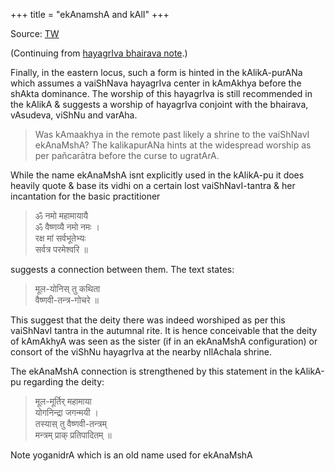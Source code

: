 +++
title = "ekAnamshA and kAlI"
+++

Source: [TW](https://twitter.com/blog_supplement/status/1511908631150743553)


(Continuing from [hayagrIva bhairava note](/devaH/AryaH/hindukaH/viShNuH/meta/MT_lekhAH/hayagrIva-bhairava/).)

Finally, in the eastern locus, such a form is hinted in the kAlikA-purANa which assumes a vaiShNava hayagrIva center in kAmAkhya before the shAkta dominance. The worship of this hayagrIva is still recommended in the kAlikA & suggests a worship of hayagrIva conjoint with the bhairava, vAsudeva, viShNu and varAha.

> Was kAmaakhya in the remote past likely a shrine to the vaiShNavI ekAnaMshA? The kalikapurANa hints at the widespread worship as per pañcarātra  before the curse to ugratArA.

While the name ekAnaMshA isnt explicitly used in the kAlikA-pu it does heavily quote & base its vidhi on a certain lost vaiShNavI-tantra & her incantation for the basic practitioner

> ॐ नमो महामायायै  
ॐ वैष्णव्यै नमो नमः ।  
रक्ष मां सर्वभूतेभ्यः  
सर्वत्र परमेश्वरि ॥

suggests a connection between them. The text states: 

> मूल-योनिस् तु कथिता  
वैष्णवी-तन्त्र-गोचरे ॥

This suggest that the deity there was indeed worshiped as per this vaiShNavI tantra in the autumnal rite. It is hence conceivable that the deity of kAmAkhyA was seen as the sister (if in an ekAnaMshA configuration) or consort of the viShNu hayagrIva at the nearby nIlAchala shrine.

The ekAnaMshA connection is strengthened by this statement in the kAlikA-pu regarding the deity:

> मूल-मूर्तिर् महामाया  
योगनिन्द्रा जगन्मयी ।  
तस्यास् तु वैष्णवी-तन्त्रम्  
मन्त्रम् प्राक् प्रतिपादितम् ॥

Note yoganidrA which is an old name used for ekAnaMshA 
